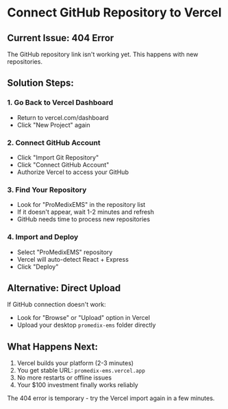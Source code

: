 # Connect GitHub Repository to Vercel

## Current Issue: 404 Error
The GitHub repository link isn't working yet. This happens with new repositories.

## Solution Steps:

### 1. Go Back to Vercel Dashboard
- Return to vercel.com/dashboard
- Click "New Project" again

### 2. Connect GitHub Account
- Click "Import Git Repository"
- Click "Connect GitHub Account" 
- Authorize Vercel to access your GitHub

### 3. Find Your Repository
- Look for "ProMedixEMS" in the repository list
- If it doesn't appear, wait 1-2 minutes and refresh
- GitHub needs time to process new repositories

### 4. Import and Deploy
- Select "ProMedixEMS" repository
- Vercel will auto-detect React + Express
- Click "Deploy"

## Alternative: Direct Upload
If GitHub connection doesn't work:
- Look for "Browse" or "Upload" option in Vercel
- Upload your desktop `promedix-ems` folder directly

## What Happens Next:
1. Vercel builds your platform (2-3 minutes)
2. You get stable URL: `promedix-ems.vercel.app`
3. No more restarts or offline issues
4. Your $100 investment finally works reliably

The 404 error is temporary - try the Vercel import again in a few minutes.